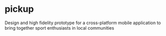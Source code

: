# pickup
Design and high fidelity prototype for a cross-platform mobile application to bring together sport enthusiasts in local communities
